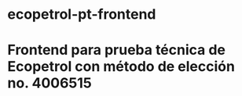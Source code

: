# ecopetrol-pt-frontend
# Frontend para prueba técnica de Ecopetrol con método de elección no. 4006515

